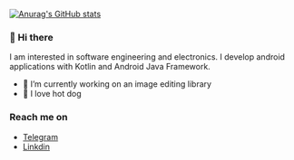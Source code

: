 
[![Anurag's GitHub stats](https://github-readme-stats.vercel.app/api?username=mohammad3125&count_private=true&show_icons=true&theme=gruvbox)](https://github.com/anuraghazra/github-readme-stats)

### 👋 Hi there
I am interested in software engineering and electronics. I develop android applications with Kotlin and Android Java Framework.

 - 🔭 I’m currently working on an image editing library
 - 🌭 I love hot dog

### Reach me on
- [Telegram](https://telegram.me/Mohammad3125)
- [Linkdin](https://www.linkedin.com/in/mohammad-hossein-naderi)
